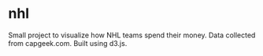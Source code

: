 nhl
===

Small project to visualize how NHL teams spend their money. Data collected from capgeek.com. Built using d3.js.

